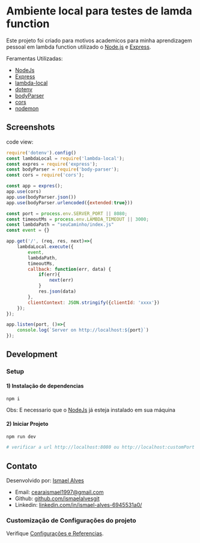 # Ambiente local para testes de lamda function
Este projeto foi criado para motivos academicos para minha aprendizagem pessoal
em lambda function utilizado o [Node.js](https://nodejs.org/en/) e [Express](https://expressjs.com/pt-br/).

Feramentas Utilizadas:
* [NodeJs](https://nodejs.org/en/)
* [Express](https://expressjs.com/pt-br/)
* [lambda-local](https://www.npmjs.com/package/lambda-local)
* [dotenv](https://www.npmjs.com/package/dotenv)
* [bodyParser](https://www.npmjs.com/package/body-parser)
* [cors](https://www.npmjs.com/package/cors)
* [nodemon](https://nodemon.io/)

## Screenshots
code view:
```js
require('dotenv').config()
const lambdaLocal = require('lambda-local');
const expres = require('express');
const bodyParser = require('body-parser');
const cors = require('cors');

const app = expres();
app.use(cors)
app.use(bodyParser.json())
app.use(bodyParser.urlencoded({extended:true}))

const port = process.env.SERVER_PORT || 8080;
const timeoutMs = process.env.LAMBDA_TIMEOUT || 3000;
const lambdaPath = "seuCaminho/index.js"
const event = {}

app.get('/', (req, res, next)=>{
    lambdaLocal.execute({
        event,
        lambdaPath,
        timeoutMs,
        callback: function(err, data) {
            if(err){
                next(err)
            }
            res.json(data)
        },
        clientContext: JSON.stringify({clientId: 'xxxx'})
    });
});

app.listen(port, ()=>{
    console.log(`Server on http://localhost:${port}`)
});
```

## Development

### Setup

#### 1) Instalação de dependencias
``` sh
npm i 
```
Obs: E necessario que o [NodeJs](https://nodejs.org/en/) já esteja instalado em sua máquina

#### 2) Iniciar Projeto
``` sh
npm run dev

# verificar a url http://localhost:8080 ou http://localhost:customPort
```
## Contato

Desenvolvido por: [Ismael Alves](https://github.com/ismaelalvesgit)

* Email: [cearaismael1997@gmail.com](mailto:cearaismael1997@gmail.com) 
* Github: [github.com/ismaelalvesgit](https://github.com/ismaelalvesgit)
* Linkedin: [linkedin.com/in/ismael-alves-6945531a0/](https://www.linkedin.com/in/ismael-alves-6945531a0/)

### Customização de Configurações do projeto
Verifique [Configurações e Referencias](https://expressjs.com/pt-br/).